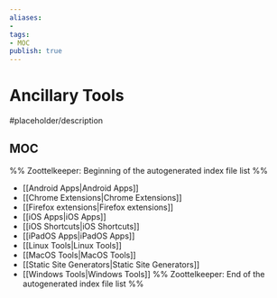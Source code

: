 ```yaml
---
aliases:
- 
tags:
- MOC
publish: true
---
```


# Ancillary Tools

#placeholder/description 

## MOC

%% Zoottelkeeper: Beginning of the autogenerated index file list  %%
-  [[Android Apps|Android Apps]]
-  [[Chrome Extensions|Chrome Extensions]]
-  [[Firefox extensions|Firefox extensions]]
-  [[iOS Apps|iOS Apps]]
-  [[iOS Shortcuts|iOS Shortcuts]]
-  [[iPadOS Apps|iPadOS Apps]]
-  [[Linux Tools|Linux Tools]]
-  [[MacOS Tools|MacOS Tools]]
-  [[Static Site Generators|Static Site Generators]]
-  [[Windows Tools|Windows Tools]]
%% Zoottelkeeper: End of the autogenerated index file list  %%
